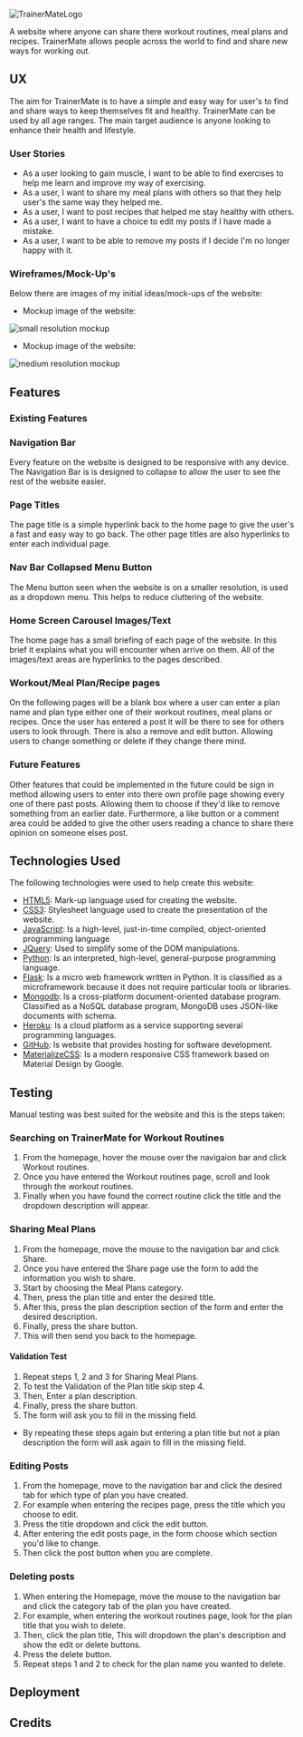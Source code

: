 ![TrainerMateLogo](https://github.com/elg1e/TrainerMate/blob/master/static/images/trainerMateLogo.png)

A website where anyone can share there workout routines, meal plans and recipes.
TrainerMate allows people across the world to find and share new ways for working out.

## UX

The aim for TrainerMate is to have a simple and easy way for user's to find and share ways to keep themselves fit and healthy. TrainerMate can be used by all age ranges.
 The main target audience is anyone looking to enhance their health and lifestyle.

 ### User Stories

 * As a user looking to gain muscle, I want to be able to find exercises to help me learn and improve my way of exercising.
 * As a user, I want to share my meal plans with others so that they help user's the same way they helped me.
 * As a user, I want to post recipes that helped me stay healthy with others.
 * As a user, I want to have a choice to edit my posts if I have made a mistake.
 * As a user, I want to be able to remove my posts if I decide I'm no longer happy with it.

 ### Wireframes/Mock-Up's

Below there are images of my initial ideas/mock-ups of the website:

* Mockup image of the website: 
 
 ![small resolution mockup](https://github.com/elg1e/TrainerMate/blob/master/static/wireframes/TrainerMate-iphone.png)

* Mockup image of the website: 
 
 ![medium resolution mockup](https://github.com/elg1e/TrainerMate/blob/master/static/wireframes/IpadTrainerMate.png)

## Features

### Existing Features

### Navigation Bar

Every feature on the website is designed to be responsive with any device. The Navigation Bar is is designed to collapse to allow the user to see the rest of the website easier.

### Page Titles

The page title is a simple hyperlink back to the home page to give the user's a fast and easy way to go back. The other page titles are also hyperlinks to enter each individual page.

### Nav Bar Collapsed Menu Button

The Menu button seen when the website is on a smaller resolution, is used as a dropdown menu. This helps to reduce cluttering of the website.

### Home Screen Carousel Images/Text

The home page has a small briefing of each page of the website. In this brief it explains what you will encounter when arrive on them. All of the images/text areas
are hyperlinks to the pages described.

### Workout/Meal Plan/Recipe pages

On the following pages will be a blank box where a user can enter a plan name and plan type either one of their workout routines, meal plans or recipes. Once the user has
entered a post it will be there to see for others users to look through. There is also a remove and edit button. Allowing users to change something or delete if they change there mind.

### Future Features

Other features that could be implemented in the future could be sign in method allowing users to enter into there own profile page showing every one of there past posts. Allowing
them to choose if they'd like to remove something from an earlier date. Furthermore, a like button or a comment area could be added to give the other users reading a chance to
share there opinion on someone elses post.

## Technologies Used

The following technologies were used to help create this website:

* [HTML5](https://en.wikipedia.org/wiki/HTML): Mark-up language used for creating the website.
* [CSS3](https://en.wikipedia.org/wiki/Cascading_Style_Sheets): Stylesheet language used to create the presentation of the website.
* [JavaScript](https://en.wikipedia.org/wiki/JavaScript): Is a high-level, just-in-time compiled, object-oriented programming language
* [JQuery](https://jquery.com/): Used to simplify some of the DOM manipulations.
* [Python](https://www.python.org/): Is an interpreted, high-level, general-purpose programming language.
* [Flask](https://en.wikipedia.org/wiki/Flask_(web_framework)): Is a micro web framework written in Python. It is classified as a microframework because it does not require particular tools or libraries.
* [Mongodb](https://www.mongodb.com/): Is a cross-platform document-oriented database program. Classified as a NoSQL database program, MongoDB uses JSON-like documents with schema.
* [Heroku](https://www.heroku.com/): Is a cloud platform as a service supporting several programming languages.
* [GitHub](https://github.com/): Is website that provides hosting for software development.
* [MaterializeCSS](https://materializecss.com/): Is a modern responsive CSS framework based on Material Design by Google.

## Testing

Manual testing was best suited for the website and this is the steps taken: 

### Searching on TrainerMate for Workout Routines

1. From the homepage, hover the mouse over the navigaion bar and click Workout routines.
2. Once you have entered the Workout routines page, scroll and look through the workout routines.
3. Finally when you have found the correct routine click the title and the dropdown description will appear.

### Sharing Meal Plans

1. From the homepage, move the mouse to the navigation bar and click Share.
2. Once you have entered the Share page use the form to add the information you wish to share.
3. Start by choosing the Meal Plans category.
4. Then, press the plan title and enter the desired title.
5. After this, press the plan description section of the form and enter the desired description.
6. Finally, press the share button.
7. This will then send you back to the homepage.

#### Validation Test

1. Repeat steps 1, 2 and 3 for Sharing Meal Plans.
2. To test the Validation of the Plan title skip step 4.
3. Then, Enter a plan description.
4. Finally, press the share button.
5. The form will ask you to fill in the missing field.

* By repeating these steps again but entering a plan title but not a plan description the form will ask again to fill in the missing field.

### Editing Posts

1. From the homepage, move to the navigation bar and click the desired tab for which type of plan you have created.
2. For example when entering the recipes page, press the title which you choose to edit.
3. Press the title dropdown and click the edit button.
4. After entering the edit posts page, in the form choose which section you'd like to change.
5. Then click the post button when you are complete.

### Deleting posts

1. When entering the Homepage, move the mouse to the navigation bar and click the category tab of the plan you have created.
2. For example, when entering the workout routines page, look for the plan title that you wish to delete.
3. Then, click the plan title, This will dropdown the plan's description and show the edit or delete buttons.
4. Press the delete button.
5. Repeat steps 1 and 2 to check for the plan name you wanted to delete.

## Deployment

## Credits